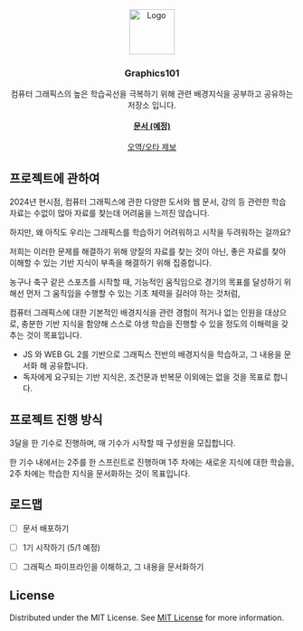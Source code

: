 <div align="center">
<a href="https://github.com/ShaanCoding/ReadME-Generator">
<img src="https://avatars.githubusercontent.com/u/166593539?s=96&v=4" alt="Logo" width="80" height="80">
</a>
<h3 align="center">Graphics101</h3>
<p align="center">
컴퓨터 그래픽스의 높은 학습곡선을 극복하기 위해 관련 배경지식을 공부하고 공유하는 저장소 입니다. 
<br/>
<br/>
<a href="https://github.com/ShaanCoding/ReadME-Generator/"><strong>문서 (예정)</strong></a>
<br/>
<br/>
<a href="https://github.com/Graphics101/Graphics101/issues">오역/오타 제보</a>
</div>


## 프로젝트에 관하여

2024년 현시점, 컴퓨터 그래픽스에 관한 다양한 도서와 웹 문서, 강의 등 관련한 학습 자료는 수없이 많아 자료를 찾는데 어려움을 느끼진 않습니다.

하지만, 왜 아직도 우리는 그래픽스를 학습하기 어려워하고 시작을 두려워하는 걸까요?

저희는 이러한 문제를 해결하기 위해 양질의 자료를 찾는 것이 아닌, 좋은 자료를 찾아 이해할 수 있는 기반 지식이 부족을 해결하기 위해 집중합니다.

농구나 축구 같은 스포츠를 시작할 때, 기능적인 움직임으로 경기의 목표를 달성하기 위해선 먼저 그 움직임을 수행할 수 있는 기초 체력을 길러야 하는 것처럼,

컴퓨터 그래픽스에 대한 기본적인 배경지식을 관련 경험이 적거나 없는 인원을 대상으로, 충분한 기반 지식을 함양해 스스로 야생 학습을 진행할 수 있을 정도의 이해력을 갖추는 것이 목표입니다.

- JS 와 WEB GL 2를 기반으로 그래픽스 전반의 배경지식을 학습하고, 그 내용을 문서화 해 공유합니다.
- 독자에게 요구되는 기반 지식은, 조건문과 반복문 이외에는 없을 것을 목표로 합니다.

## 프로젝트 진행 방식

3달을 한 기수로 진행하며, 매 기수가 시작할 때 구성원을 모집합니다.

한 기수 내에서는 2주를 한 스프린트로 진행하며 1주 차에는 새로운 지식에 대한 학습을, 2주 차에는 학습한 지식을 문서화하는 것이 목표입니다.


## 로드맵

- [ ] 문서 배포하기

- [ ] 1기 시작하기 (5/1 예정)

- [ ] 그래픽스 파이프라인을 이해하고, 그 내용을 문서화하기 



## License

Distributed under the MIT License. See [MIT License](https://opensource.org/licenses/MIT) for more information.